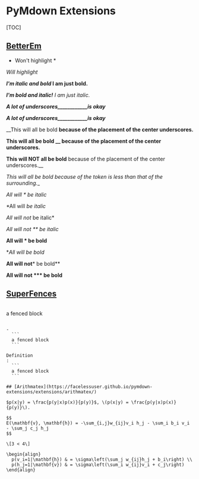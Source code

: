 # PyMdown Extensions

[TOC]

## [BetterEm](https://facelessuser.github.io/pymdown-extensions/extensions/betterem/)

* Won't highlight *

*Will highlight*

***I'm italic and bold* I am just bold.**

***I'm bold and italic!** I am just italic.*

___A lot of underscores____________is okay___

___A lot of underscores____________is okay___

__This will all be bold __because of the placement of the center underscores.__

__This will all be bold __ because of the placement of the center underscores.__

__This will NOT all be bold__ because of the placement of the center underscores.__

__This will all be bold_ because of the token is less than that of the surrounding.__

*All will * be italic*

*All will *be italic*

*All will not* be italic*

*All will not ** be italic*

**All will * be bold**

**All will *be bold**

**All will not*** be bold**

**All will not *** be bold**

## [SuperFences](https://facelessuser.github.io/pymdown-extensions/extensions/superfences/)

> ```
  a fenced block
  ```

- 
    ```
    a fenced block
    ```

Definition
: 
    ```
    a fenced block
    ```
    
## [Arithmatex](https://facelessuser.github.io/pymdown-extensions/extensions/arithmatex/)

$p(x|y) = \frac{p(y|x)p(x)}{p(y)}$, \(p(x|y) = \frac{p(y|x)p(x)}{p(y)}\).

$$
E(\mathbf{v}, \mathbf{h}) = -\sum_{i,j}w_{ij}v_i h_j - \sum_i b_i v_i - \sum_j c_j h_j
$$

\[3 < 4\]

\begin{align}
    p(v_i=1|\mathbf{h}) & = \sigma\left(\sum_j w_{ij}h_j + b_i\right) \\
    p(h_j=1|\mathbf{v}) & = \sigma\left(\sum_i w_{ij}v_i + c_j\right)
\end{align}
